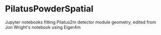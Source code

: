 # PilatusPowderSpatial
Jupyter notebooks fitting Pilatus2m detector module geometry, edited from Jon Wright's notebook using Eiger4m
